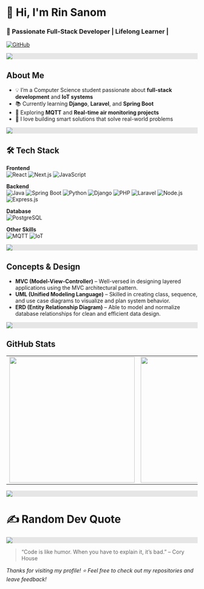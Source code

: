 # 👋 Hi, I'm Rin Sanom

### 🚀 Passionate Full-Stack Developer | Lifelong Learner |
[![GitHub](https://img.shields.io/badge/GitHub-@RinSanom-181717?style=flat&logo=github)](https://github.com/RinSanom)

<img style="display: block;-webkit-user-select: none;margin: auto;background-color: hsl(0, 0%, 90%);" src="https://raw.githubusercontent.com/HighAmbition211/HighAmbition211/auxiliary/others/colorful_line.gif">

##  About Me

- 💡 I’m a Computer Science student passionate about **full-stack development** and **IoT systems**
- 📚 Currently learning **Django**, **Laravel**, and **Spring Boot**
- 🔭 Exploring **MQTT** and **Real-time air monitoring projects**
- 🚀 I love building smart solutions that solve real-world problems


<img style="display: block;-webkit-user-select: none;margin: auto;background-color: hsl(0, 0%, 90%);" src="https://raw.githubusercontent.com/HighAmbition211/HighAmbition211/auxiliary/others/colorful_line.gif">

## 🛠️ Tech Stack

**Frontend**  
![React](https://img.shields.io/badge/React-20232A?style=for-the-badge&logo=react&logoColor=61DAFB)
![Next.js](https://img.shields.io/badge/Next.js-000000?style=for-the-badge&logo=nextdotjs&logoColor=white)
![JavaScript](https://img.shields.io/badge/JavaScript-F7DF1E?style=for-the-badge&logo=javascript&logoColor=000)

**Backend**  
![Java](https://img.shields.io/badge/Java-ED8B00?style=for-the-badge&logo=openjdk&logoColor=white)
![Spring Boot](https://img.shields.io/badge/Spring_Boot-6DB33F?style=for-the-badge&logo=spring-boot&logoColor=white)
![Python](https://img.shields.io/badge/Python-3776AB?style=for-the-badge&logo=python&logoColor=white)
![Django](https://img.shields.io/badge/Django-092E20?style=for-the-badge&logo=django&logoColor=white)
![PHP](https://img.shields.io/badge/PHP-777BB4?style=for-the-badge&logo=php&logoColor=white)
![Laravel](https://img.shields.io/badge/Laravel-FF2D20?style=for-the-badge&logo=laravel&logoColor=white)
![Node.js](https://img.shields.io/badge/Node.js-339933?style=for-the-badge&logo=nodedotjs&logoColor=white)
![Express.js](https://img.shields.io/badge/Express.js-000000?style=for-the-badge&logo=express&logoColor=white)

**Database**  
![PostgreSQL](https://img.shields.io/badge/PostgreSQL-316192?style=for-the-badge&logo=postgresql&logoColor=white)

**Other Skills**  
![MQTT](https://img.shields.io/badge/MQTT-Broker-FF69B4?style=for-the-badge&logo=apachekafka&logoColor=white)
![IoT](https://img.shields.io/badge/IoT-Embedded-17A2B8?style=for-the-badge&logo=raspberrypi&logoColor=white)

<img style="display: block;-webkit-user-select: none;margin: auto;background-color: hsl(0, 0%, 90%);" src="https://raw.githubusercontent.com/HighAmbition211/HighAmbition211/auxiliary/others/colorful_line.gif">

##  Concepts & Design

-  **MVC (Model-View-Controller)** – Well-versed in designing layered applications using the MVC architectural pattern.
-  **UML (Unified Modeling Language)** – Skilled in creating class, sequence, and use case diagrams to visualize and plan system behavior.
-  **ERD (Entity Relationship Diagram)** – Able to model and normalize database relationships for clean and efficient data design.


<img style="display: block;-webkit-user-select: none;margin: auto;background-color: hsl(0, 0%, 90%);" src="https://raw.githubusercontent.com/HighAmbition211/HighAmbition211/auxiliary/others/colorful_line.gif">

##  GitHub Stats

<table>
  <tr>
    <td>
      <img src="https://github-readme-stats.vercel.app/api?username=RinSanom&show_icons=true&theme=radical" width="330" />
    </td>
    <td>
      <img src="https://github-readme-streak-stats.herokuapp.com/?user=RinSanom&theme=radical" width="330" />
    </td>
    <td>
      <img src="https://github-readme-stats.vercel.app/api/top-langs/?username=RinSanom&layout=compact&theme=radical" width="330" />
    </td>
  </tr>
</table>


<img style="display: block;-webkit-user-select: none;margin: auto;background-color: hsl(0, 0%, 90%);" src="https://raw.githubusercontent.com/HighAmbition211/HighAmbition211/auxiliary/others/colorful_line.gif">

<h1>✍️ Random Dev Quote </h1>
<a target="_blank" rel="noopener noreferrer nofollow" href="https://camo.githubusercontent.com/540b7ddca5ec8693e939aac37b3ef6cbf509820e7624de69e8e0c4a9b00c8831/68747470733a2f2f71756f7465732d6769746875622d726561646d652e76657263656c2e6170702f6170693f747970653d686f72697a6f6e74616c267468656d653d746f6b796f6e69676874"><img src="https://camo.githubusercontent.com/540b7ddca5ec8693e939aac37b3ef6cbf509820e7624de69e8e0c4a9b00c8831/68747470733a2f2f71756f7465732d6769746875622d726561646d652e76657263656c2e6170702f6170693f747970653d686f72697a6f6e74616c267468656d653d746f6b796f6e69676874" alt="" data-canonical-src="https://quotes-github-readme.vercel.app/api?type=horizontal&amp;theme=tokyonight" style="max-width: 100%;"></a>
<!-- <a href="#"><img src="https://raw.githubusercontent.com/MuyleangIng/MuyleangIng/main/q.svg" style="max-width: 100%;"></a> -->

<img style="display: block;-webkit-user-select: none;margin: auto;background-color: hsl(0, 0%, 90%);" src="https://raw.githubusercontent.com/HighAmbition211/HighAmbition211/auxiliary/others/colorful_line.gif">

> “Code is like humor. When you have to explain it, it’s bad.” – Cory House

_Thanks for visiting my profile! ⭐ Feel free to check out my repositories and leave feedback!_

